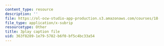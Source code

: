 ```yaml
---
content_type: resource
description: ''
file: https://ol-ocw-studio-app-production.s3.amazonaws.com/courses/18-650-statistics-for-applications-fall-2016/363f82891e795782b6f0bf5c4bc33a54_a1ZCeFpeW0o.vtt
file_type: application/x-subrip
resourcetype: Other
title: 3play caption file
uid: 363f8289-1e79-5782-b6f0-bf5c4bc33a54
---
```

